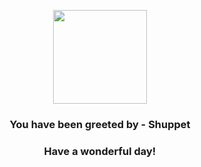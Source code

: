 <p align="center">
    <img src="https://raw.githubusercontent.com/PokeAPI/sprites/master/sprites/pokemon/353.png" width="150" height="150">
</p>
<h3 align="center">You have been greeted by - <b>Shuppet</b></h3>
<h3 align="center">Have a wonderful day!</h3>
